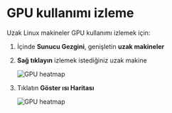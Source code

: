 # <a name="monitoring-gpu-utilization"></a>GPU kullanımı izleme
Uzak Linux makineler GPU kullanımı izlemek için:

1. İçinde **Sunucu Gezgini**, genişletin **uzak makineler**
2. **Sağ tıklayın** izlemek istediğiniz uzak makine
    
    ![GPU heatmap](media\monitor-gpu\gpu-heatmap-0.png)

2. Tıklatın **Göster ısı Haritası**
    
    ![GPU heatmap](media\monitor-gpu\heatmap.png)
    